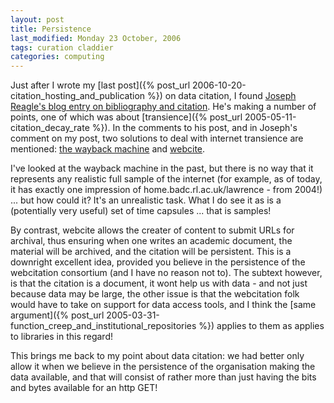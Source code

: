```yaml
---
layout: post
title: Persistence
last_modified: Monday 23 October, 2006
tags: curation claddier
categories: computing
---
```

Just after I wrote my [last post]({% post_url 2006-10-20-citation_hosting_and_publication %}) on data citation, I found [Joseph Reagle's blog entry on bibliography and citation](http://reagle.org/joseph/blog/method/note-on-bibliography).  He's making a number of points, one of which was about [transience]({% post_url 2005-05-11-citation_decay_rate %}). In the comments to his post, and in Joseph's comment on my post, two solutions to deal with internet transience are mentioned: [the wayback machine](http://www.archive.org/index.php) and [webcite](http://www.webcitation.org).

I've looked at the wayback machine in the past, but there is no way that it represents any realistic full sample of the internet (for example, as of today, it has exactly one impression of home.badc.rl.ac.uk/lawrence - from 2004!) ... but how could it? It's an unrealistic task. What I do see it as is a (potentially very useful) set of time capsules ... that is samples!

By contrast, webcite allows the creater of content to submit URLs for archival, thus ensuring when one writes an academic document, the material will be archived, and the citation will be persistent. This is a downright excellent idea, provided you believe in the persistence of the webcitation consortium (and I have no reason not to). The subtext however, is that the citation is a document, it wont help us with data - and not just because data may be large, the other issue is that the webcitation folk would have to take on support for data access tools, and I think the [same argument]({% post_url 2005-03-31-function_creep_and_institutional_repositories %}) applies to them as applies to libraries in this regard!

This brings me back to my point about data citation: we had better only allow it when we believe in the persistence of the organisation making the data available, and that will consist of rather more than just having the bits and bytes available for an http GET!
